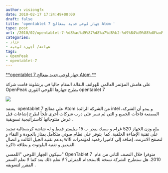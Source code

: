 ```yaml
---
author: visiongfx
date: 2010-02-17 17:24:49+00:00
draft: false
title: 'opentablet 7 جهاز لوحي جديد بمعالج Atom '
type: post
url: /2010/02/opentablet-7-%d8%ac%d9%87%d8%a7%d8%b2-%d9%84%d9%88%d8%ad%d9%8a-%d8%ac%d8%af%d9%8a%d8%af-%d8%a8%d9%85%d8%b9%d8%a7%d9%84%d8%ac-atom/
categories:
- عتاد
- هواتف/ أجهزة لوحية
tags:
- OpenPeak
- opentablet-7
---
```


[**opentablet 7 جهاز لوحي جديد بمعالج Atom **](https://www.it-scoop.com/2010/02/opentablet-7-%d8%ac%d9%87%d8%a7%d8%b2-%d9%84%d9%88%d8%ad%d9%8a-%d8%ac%d8%af%d9%8a%d8%af-%d8%a8%d9%85%d8%b9%d8%a7%d9%84%d8%ac-atom/)


على هامش المؤتمر العالمي للهواتف النقالة المقام حاليا في برشلونة قامت شركة OpenPeak بطرح جهازها اللوحي الثوري opentablet 7


[![](https://www.it-scoop.com/wp-content/uploads/2010/02/opentablet7-sg.jpg)
](https://www.it-scoop.com/2010/02/opentablet-7-%d8%ac%d9%87%d8%a7%d8%b2-%d9%84%d9%88%d8%ad%d9%8a-%d8%ac%d8%af%d9%8a%d8%af-%d8%a8%d9%85%d8%b9%d8%a7%d9%84%d8%ac-atom/)


يعتمد  opentablet 7 على معالج Atom من الشركة الرائدة intel ،و يبدو أن الشركة المصنعة فاجأت الجميع و التي لم تسر على درب شركات أخرى تلجأ لطرح إشاعات قبل عرض منتوجاتها كاستراتيجية تسويقية .

يبلغ وزن الجهاز 520 غرام و سمك يقدر ب 15 ميليمتر فقط و له شاشة كريستالية تعتمد على تقنية الإضاءة الخلفية. كما  يتوفر على نظام صوتي متكامل يمتاز بالجودة و النقاء و يدعم تقنية الجيل الثالث و اتصال wifi لتصفح الانترنت، إضافة إلى كاميرا رقمية لمؤتمرات الفيديو, و تقنية البلوتوث و بطاقة ذاكرة.

سيكون الجهاز اللوحي "اللمسي" OpenTablet 7  متوفرا خلال النصف الثاني من عام 2010.
هل ستطرح الشركة نسخة للاستخدام المنزلي؟ لا نعلم ذلك بعد كما لا نعلم السعر المقرر لتسويقه .

